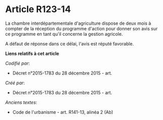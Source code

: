 # Article R123-14

La chambre interdépartementale d'agriculture dispose de deux mois à compter de la réception du programme d'action pour donner
son avis sur ce programme en tant qu'il concerne la gestion agricole.

A défaut de réponse dans ce délai, l'avis est réputé favorable.

**Liens relatifs à cet article**

_Codifié par_:

  - Décret n°2015-1783 du 28 décembre 2015 - art.

_Créé par_:

  - Décret n°2015-1783 du 28 décembre 2015 - art.

_Anciens textes_:

  - Code de l'urbanisme - art. R141-13, alinéa 2 (Ab)
